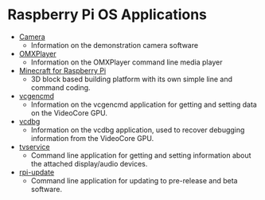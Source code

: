 # Raspberry Pi OS Applications

- [Camera](camera.md)
    - Information on the demonstration camera software
- [OMXPlayer](omxplayer.md)
    - Information on the OMXPlayer command line media player
- [Minecraft for Raspberry Pi](../../usage/minecraft/README.md)
    - 3D block based building platform with its own simple 
      line and command coding.
- [vcgencmd](vcgencmd.md)
    - Information on the vcgencmd application for getting and setting data on the VideoCore GPU.
- [vcdbg](vcdbg.md)
    - Information on the vcdbg application, used to recover debugging information from the VideoCore GPU.
- [tvservice](tvservice.md)
    - Command line application for getting and setting information about the attached display/audio devices. 
- [rpi-update](rpi-update.md)
    - Command line application for updating to pre-release and beta software.
